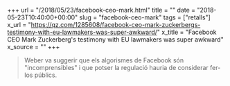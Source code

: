 +++
url = "/2018/05/23/facebook-ceo-mark.html"
title = ""
date = "2018-05-23T10:40:00+00:00"
slug = "facebook-ceo-mark"
tags = ["retalls"]
x_url = "https://qz.com/1285608/facebook-ceo-mark-zuckerbergs-testimony-with-eu-lawmakers-was-super-awkward/"
x_title = "Facebook CEO Mark Zuckerberg's testimony with EU lawmakers was super awkward"
x_source = ""
+++


> Weber va suggerir que els algorismes de Facebook són "incomprensibles" i que potser la regulació hauria de considerar fer-los públics.

